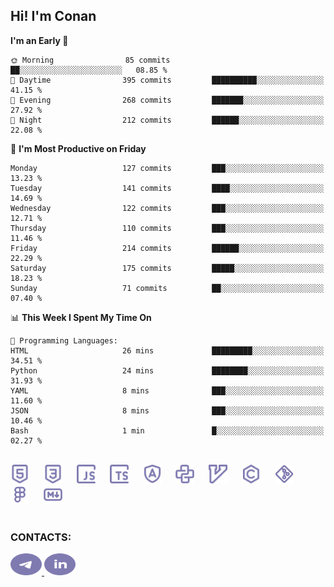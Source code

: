 ## Hi! I'm Conan

<!--START_SECTION:waka-->
**I'm an Early 🐤** 

```text
🌞 Morning                85 commits          ██░░░░░░░░░░░░░░░░░░░░░░░   08.85 % 
🌆 Daytime                395 commits         ██████████░░░░░░░░░░░░░░░   41.15 % 
🌃 Evening                268 commits         ███████░░░░░░░░░░░░░░░░░░   27.92 % 
🌙 Night                  212 commits         ██████░░░░░░░░░░░░░░░░░░░   22.08 % 
```
📅 **I'm Most Productive on Friday** 

```text
Monday                   127 commits         ███░░░░░░░░░░░░░░░░░░░░░░   13.23 % 
Tuesday                  141 commits         ████░░░░░░░░░░░░░░░░░░░░░   14.69 % 
Wednesday                122 commits         ███░░░░░░░░░░░░░░░░░░░░░░   12.71 % 
Thursday                 110 commits         ███░░░░░░░░░░░░░░░░░░░░░░   11.46 % 
Friday                   214 commits         ██████░░░░░░░░░░░░░░░░░░░   22.29 % 
Saturday                 175 commits         █████░░░░░░░░░░░░░░░░░░░░   18.23 % 
Sunday                   71 commits          ██░░░░░░░░░░░░░░░░░░░░░░░   07.40 % 
```


📊 **This Week I Spent My Time On** 

```text
💬 Programming Languages: 
HTML                     26 mins             █████████░░░░░░░░░░░░░░░░   34.51 % 
Python                   24 mins             ████████░░░░░░░░░░░░░░░░░   31.93 % 
YAML                     8 mins              ███░░░░░░░░░░░░░░░░░░░░░░   11.60 % 
JSON                     8 mins              ███░░░░░░░░░░░░░░░░░░░░░░   10.46 % 
Bash                     1 min               █░░░░░░░░░░░░░░░░░░░░░░░░   02.27 % 
```


<!--END_SECTION:waka-->


<br>

<div align="left">
  <img src="icons/skills/html.svg" height="30" alt="html5"/>
  <img width="15"/>
  <img src="icons/skills/css.svg" height="30" alt="css"/>
    <img width="15"/>
  <img src="icons/skills/javascript.svg" height="30" alt="javascript"/>
  <img width="15"/>
  <img src="icons/skills/typescript.svg" height="30" alt="typescript"/>
  <img width="15"/>
  <img src="icons/skills/angular.svg" height="30" alt="angular"/>
  <img width="15"/>
  <img src="icons/skills/python.svg" height="30" alt="python"/>
  <img width="15"/>
  <img src="icons/skills/vim.svg" height="30" alt="vim"  />
  <img width="15"/>
  <img src="icons/skills/c.svg" height="30" alt="c"/>
  <img width="15"/>
  <img src="icons/skills/git.svg" height="30" alt="git"/>
  <img width="15"/>
  <img src="icons/skills/figma.svg" height="30" alt="figma"/>
  <img width="15"/>
  <img src="icons/skills/markdown.svg" height="30" alt="markdown"/>
</div>

<br>


### CONTACTS:

<div align="left">
  <a href="https://t.me/gkkconan">
    <img src="icons/contacts/telegram.svg" width="50" height="35" alt="telegram"/>
  </a>
  <a href="https://www.linkedin.com/in/gkkconan">
    <img src="icons/contacts/linkedin.svg" width="50" height="35" alt="linkedin"/>
  </a>
</div>
